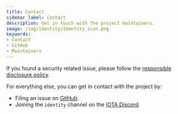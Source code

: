 ```yaml
---
title: Contact
sidebar_label: Contact
description: Get in touch with the project maintainers.
image: /img/identity/Identity_icon.png
keywords:
- Contact
- GitHub
- Maintainers
---
```


If you found a security related issue, please follow the [responsible disclosure policy](https://github.com/iotaledger/identity.rs/security/policy).

For everything else, you can get in contact with the project by:
- Filing an issue on [GitHub](https://github.com/iotaledger/identity.rs).
- Joining the `identity` channel on the [IOTA Discord](https://discord.iota.org/).